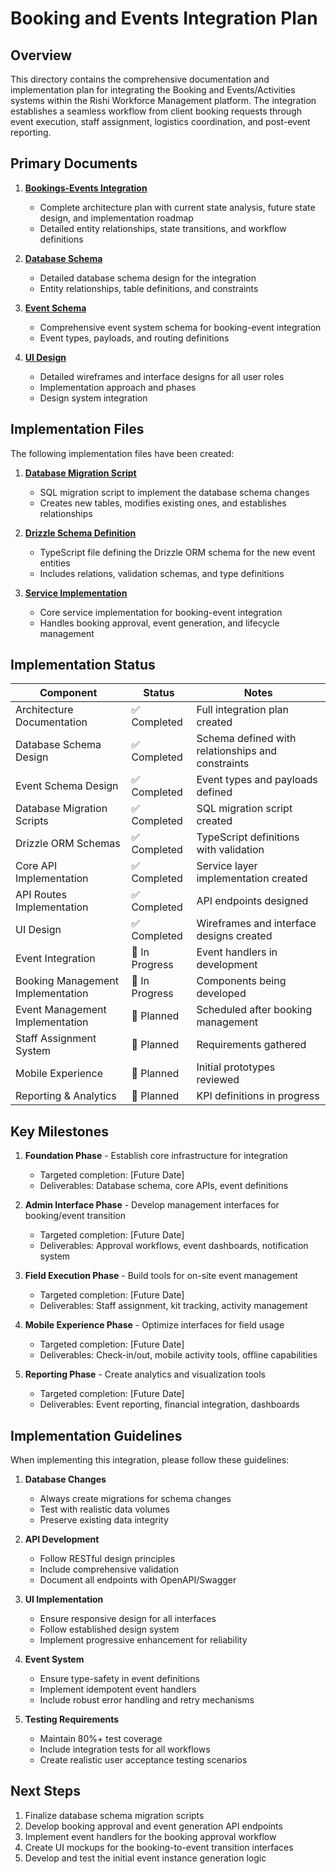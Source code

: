 # Booking and Events Integration Plan

## Overview

This directory contains the comprehensive documentation and implementation plan for integrating the Booking and Events/Activities systems within the Rishi Workforce Management platform. The integration establishes a seamless workflow from client booking requests through event execution, staff assignment, logistics coordination, and post-event reporting.

## Primary Documents

1. **[Bookings-Events Integration](bookings-events-integration.md)**

   - Complete architecture plan with current state analysis, future state design, and implementation roadmap
   - Detailed entity relationships, state transitions, and workflow definitions

2. **[Database Schema](database-schema.md)**

   - Detailed database schema design for the integration
   - Entity relationships, table definitions, and constraints

3. **[Event Schema](event-schema.md)**

   - Comprehensive event system schema for booking-event integration
   - Event types, payloads, and routing definitions

4. **[UI Design](ui-design.md)**
   - Detailed wireframes and interface designs for all user roles
   - Implementation approach and phases
   - Design system integration

## Implementation Files

The following implementation files have been created:

1. **[Database Migration Script](implementation/bookings-events-migration.sql)**

   - SQL migration script to implement the database schema changes
   - Creates new tables, modifies existing ones, and establishes relationships

2. **[Drizzle Schema Definition](implementation/events-schema.ts)**

   - TypeScript file defining the Drizzle ORM schema for the new event entities
   - Includes relations, validation schemas, and type definitions

3. **[Service Implementation](implementation/bookings-events-service.ts)**
   - Core service implementation for booking-event integration
   - Handles booking approval, event generation, and lifecycle management

## Implementation Status

| Component                         | Status         | Notes                                             |
| --------------------------------- | -------------- | ------------------------------------------------- |
| Architecture Documentation        | ✅ Completed   | Full integration plan created                     |
| Database Schema Design            | ✅ Completed   | Schema defined with relationships and constraints |
| Event Schema Design               | ✅ Completed   | Event types and payloads defined                  |
| Database Migration Scripts        | ✅ Completed   | SQL migration script created                      |
| Drizzle ORM Schemas               | ✅ Completed   | TypeScript definitions with validation            |
| Core API Implementation           | ✅ Completed   | Service layer implementation created              |
| API Routes Implementation         | ✅ Completed   | API endpoints designed                            |
| UI Design                         | ✅ Completed   | Wireframes and interface designs created          |
| Event Integration                 | 🔄 In Progress | Event handlers in development                     |
| Booking Management Implementation | 🔄 In Progress | Components being developed                        |
| Event Management Implementation   | 📅 Planned     | Scheduled after booking management                |
| Staff Assignment System           | 📅 Planned     | Requirements gathered                             |
| Mobile Experience                 | 📅 Planned     | Initial prototypes reviewed                       |
| Reporting & Analytics             | 📅 Planned     | KPI definitions in progress                       |

## Key Milestones

1. **Foundation Phase** - Establish core infrastructure for integration

   - Targeted completion: [Future Date]
   - Deliverables: Database schema, core APIs, event definitions

2. **Admin Interface Phase** - Develop management interfaces for booking/event transition

   - Targeted completion: [Future Date]
   - Deliverables: Approval workflows, event dashboards, notification system

3. **Field Execution Phase** - Build tools for on-site event management

   - Targeted completion: [Future Date]
   - Deliverables: Staff assignment, kit tracking, activity management

4. **Mobile Experience Phase** - Optimize interfaces for field usage

   - Targeted completion: [Future Date]
   - Deliverables: Check-in/out, mobile activity tools, offline capabilities

5. **Reporting Phase** - Create analytics and visualization tools
   - Targeted completion: [Future Date]
   - Deliverables: Event reporting, financial integration, dashboards

## Implementation Guidelines

When implementing this integration, please follow these guidelines:

1. **Database Changes**

   - Always create migrations for schema changes
   - Test with realistic data volumes
   - Preserve existing data integrity

2. **API Development**

   - Follow RESTful design principles
   - Include comprehensive validation
   - Document all endpoints with OpenAPI/Swagger

3. **UI Implementation**

   - Ensure responsive design for all interfaces
   - Follow established design system
   - Implement progressive enhancement for reliability

4. **Event System**

   - Ensure type-safety in event definitions
   - Implement idempotent event handlers
   - Include robust error handling and retry mechanisms

5. **Testing Requirements**
   - Maintain 80%+ test coverage
   - Include integration tests for all workflows
   - Create realistic user acceptance testing scenarios

## Next Steps

1. Finalize database schema migration scripts
2. Develop booking approval and event generation API endpoints
3. Implement event handlers for the booking approval workflow
4. Create UI mockups for the booking-to-event transition interfaces
5. Develop and test the initial event instance generation logic
